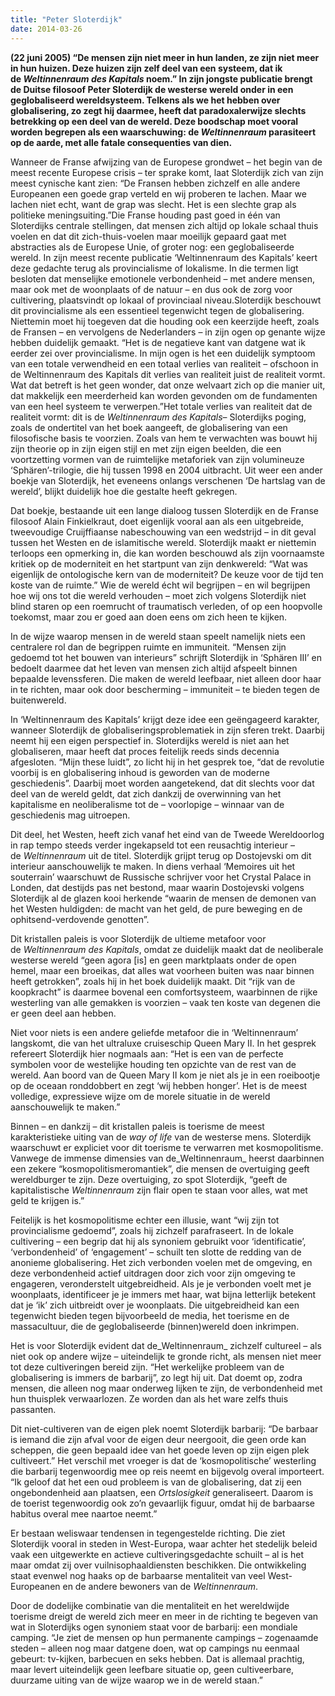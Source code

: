 ```yaml
---
title: "Peter Sloterdijk"
date: 2014-03-26
---
```


**(22 juni 2005) “De mensen zijn niet meer in hun landen, ze zijn niet meer in hun huizen. Deze huizen zijn zelf deel van een systeem, dat ik de _Weltinnenraum des Kapitals_ noem.” In zijn jongste publicatie brengt de Duitse filosoof Peter Sloterdijk de westerse wereld onder in een geglobaliseerd wereldsysteem. Telkens als we het hebben over globalisering, zo zegt hij daarmee, heeft dat paradoxalerwijze slechts betrekking op een deel van de wereld. Deze boodschap moet vooral worden begrepen als een waarschuwing: de _Weltinnenraum_ parasiteert op de aarde, met alle fatale consequenties van dien.**

Wanneer de Franse afwijzing van de Europese grondwet – het begin van de meest recente Europese crisis – ter sprake komt, laat Sloterdijk zich van zijn meest cynische kant zien: “De Fransen hebben zichzelf en alle andere Europeanen een goede grap verteld en wij proberen te lachen. Maar we lachen niet echt, want de grap was slecht. Het is een slechte grap als politieke meningsuiting.”Die Franse houding past goed in één van Sloterdijks centrale stellingen, dat mensen zich altijd op lokale schaal thuis voelen en dat dit zich-thuis-voelen maar moeilijk gepaard gaat met abstracties als de Europese Unie, of groter nog: een geglobaliseerde wereld. In zijn meest recente publicatie ‘Weltinnenraum des Kapitals’ keert deze gedachte terug als provincialisme of lokalisme. In die termen ligt besloten dat menselijke emotionele verbondenheid – met andere mensen, maar ook met de woonplaats of de natuur – en dus ook de zorg voor cultivering, plaatsvindt op lokaal of provinciaal niveau.Sloterdijk beschouwt dit provincialisme als een essentieel tegenwicht tegen de globalisering. Niettemin moet hij toegeven dat die houding ook een keerzijde heeft, zoals de Fransen – en vervolgens de Nederlanders – in zijn ogen op genante wijze hebben duidelijk gemaakt. “Het is de negatieve kant van datgene wat ik eerder zei over provincialisme. In mijn ogen is het een duidelijk symptoom van een totale verwendheid en een totaal verlies van realiteit – ofschoon in de Weltinnenraum des Kapitals dit verlies van realiteit juist de realiteit vormt. Wat dat betreft is het geen wonder, dat onze welvaart zich op die manier uit, dat makkelijk een meerderheid kan worden gevonden om de fundamenten van een heel systeem te verwerpen.”Het totale verlies van realiteit dat de realiteit vormt: dit is de _Weltinnenraum des Kapitals_– Sloterdijks poging, zoals de ondertitel van het boek aangeeft, de globalisering van een filosofische basis te voorzien. Zoals van hem te verwachten was bouwt hij zijn theorie op in zijn eigen stijl en met zijn eigen beelden, die een voortzetting vormen van de ruimtelijke metaforiek van zijn volumineuze ‘Sphären’-trilogie, die hij tussen 1998 en 2004 uitbracht. Uit weer een ander boekje van Sloterdijk, het eveneens onlangs verschenen ‘De hartslag van de wereld’, blijkt duidelijk hoe die gestalte heeft gekregen.

Dat boekje, bestaande uit een lange dialoog tussen Sloterdijk en de Franse filosoof Alain Finkielkraut, doet eigenlijk vooral aan als een uitgebreide, tweevoudige Cruijffiaanse nabeschouwing van een wedstrijd – in dit geval tussen het Westen en de islamitische wereld. Sloterdijk maakt er niettemin terloops een opmerking in, die kan worden beschouwd als zijn voornaamste kritiek op de moderniteit en het startpunt van zijn denkwereld: “Wat was eigenlijk de ontologische kern van de moderniteit? De keuze voor de tijd ten koste van de ruimte.” Wie de wereld écht wil begrijpen – en wil begrijpen hoe wij ons tot die wereld verhouden – moet zich volgens Sloterdijk niet blind staren op een roemrucht of traumatisch verleden, of op een hoopvolle toekomst, maar zou er goed aan doen eens om zich heen te kijken.

In de wijze waarop mensen in de wereld staan speelt namelijk niets een centralere rol dan de begrippen ruimte en immuniteit. “Mensen zijn gedoemd tot het bouwen van interieurs” schrijft Sloterdijk in ‘Sphären III’ en bedoelt daarmee dat het leven van mensen zich altijd afspeelt binnen bepaalde levenssferen. Die maken de wereld leefbaar, niet alleen door haar in te richten, maar ook door bescherming – immuniteit – te bieden tegen de buitenwereld.

In ‘Weltinnenraum des Kapitals’ krijgt deze idee een geëngageerd karakter, wanneer Sloterdijk de globaliseringsproblematiek in zijn sferen trekt. Daarbij neemt hij een eigen perspectief in. Sloterdijks wereld is niet aan het globaliseren, maar heeft dat proces feitelijk reeds sinds decennia afgesloten. “Mijn these luidt”, zo licht hij in het gesprek toe, “dat de revolutie voorbij is en globalisering inhoud is geworden van de moderne geschiedenis”. Daarbij moet worden aangetekend, dat dit slechts voor dat deel van de wereld geldt, dat zich dankzij de overwinning van het kapitalisme en neoliberalisme tot de – voorlopige – winnaar van de geschiedenis mag uitroepen.

Dit deel, het Westen, heeft zich vanaf het eind van de Tweede Wereldoorlog in rap tempo steeds verder ingekapseld tot een reusachtig interieur – de _Weltinnenraum_ uit de titel. Sloterdijk grijpt terug op Dostojevski om dit interieur aanschouwelijk te maken. In diens verhaal ‘Memoires uit het souterrain’ waarschuwt de Russische schrijver voor het Crystal Palace in Londen, dat destijds pas net bestond, maar waarin Dostojevski volgens Sloterdijk al de glazen kooi herkende “waarin de mensen de demonen van het Westen huldigden: de macht van het geld, de pure beweging en de ophitsend-verdovende genotten”.

Dit kristallen paleis is voor Sloterdijk de ultieme metafoor voor de _Weltinnenraum des Kapitals_, omdat ze duidelijk maakt dat de neoliberale westerse wereld “geen agora \[is\] en geen marktplaats onder de open hemel, maar een broeikas, dat alles wat voorheen buiten was naar binnen heeft getrokken”, zoals hij in het boek duidelijk maakt. Dit “rijk van de koopkracht” is daarmee bovenal een comfortsysteem, waarbinnen de rijke westerling van alle gemakken is voorzien – vaak ten koste van degenen die er geen deel aan hebben.

Niet voor niets is een andere geliefde metafoor die in ‘Weltinnenraum’ langskomt, die van het ultraluxe cruiseschip Queen Mary II. In het gesprek refereert Sloterdijk hier nogmaals aan: “Het is een van de perfecte symbolen voor de westelijke houding ten opzichte van de rest van de wereld. Aan boord van de Queen Mary II kom je niet als je in een roeibootje op de oceaan ronddobbert en zegt ‘wij hebben honger’. Het is de meest volledige, expressieve wijze om de morele situatie in de wereld aanschouwelijk te maken.”

Binnen – en dankzij – dit kristallen paleis is toerisme de meest karakteristieke uiting van de _way of life_ van de westerse mens. Sloterdijk waarschuwt er expliciet voor dit toerisme te verwarren met kosmopolitisme. Vanwege de immense dimensies van de_Weltinnenraum_ heerst daarbinnen een zekere “kosmopolitismeromantiek”, die mensen de overtuiging geeft wereldburger te zijn. Deze overtuiging, zo spot Sloterdijk, “geeft de kapitalistische _Weltinnenraum_ zijn flair open te staan voor alles, wat met geld te krijgen is.”

Feitelijk is het kosmopolitisme echter een illusie, want “wij zijn tot provincialisme gedoemd”, zoals hij zichzelf parafraseert. In de lokale cultivering – een begrip dat hij als synoniem gebruikt voor ‘identificatie’, ‘verbondenheid’ of ‘engagement’ – schuilt ten slotte de redding van de anonieme globalisering. Het zich verbonden voelen met de omgeving, en deze verbondenheid actief uitdragen door zich voor zijn omgeving te engageren, veronderstelt uitgebreidheid. Als je je verbonden voelt met je woonplaats, identificeer je je immers met haar, wat bijna letterlijk betekent dat je ‘ik’ zich uitbreidt over je woonplaats. Die uitgebreidheid kan een tegenwicht bieden tegen bijvoorbeeld de media, het toerisme en de massacultuur, die de geglobaliseerde (binnen)wereld doen inkrimpen.

Het is voor Sloterdijk evident dat de_Weltinnenraum_ zichzelf cultureel – als niet ook op andere wijze – uiteindelijk te gronde richt, als mensen niet meer tot deze cultiveringen bereid zijn. “Het werkelijke probleem van de globalisering is immers de barbarij”, zo legt hij uit. Dat doemt op, zodra mensen, die alleen nog maar onderweg lijken te zijn, de verbondenheid met hun thuisplek verwaarlozen. Ze worden dan als het ware zelfs thuis passanten.

Dit niet-cultiveren van de eigen plek noemt Sloterdijk barbarij: “De barbaar is iemand die zijn afval voor de eigen deur neergooit, die geen orde kan scheppen, die geen bepaald idee van het goede leven op zijn eigen plek cultiveert.” Het verschil met vroeger is dat de ‘kosmopolitische’ westerling die barbarij tegenwoordig mee op reis neemt en bijgevolg overal importeert. “Ik geloof dat het een oud probleem is van de globalisering, dat zij een ongebondenheid aan plaatsen, een _Ortslosigkeit_ generaliseert. Daarom is de toerist tegenwoordig ook zo’n gevaarlijk figuur, omdat hij de barbaarse habitus overal mee naartoe neemt.”

Er bestaan weliswaar tendensen in tegengestelde richting. Die ziet Sloterdijk vooral in steden in West-Europa, waar achter het stedelijk beleid vaak een uitgewerkte en actieve cultiveringsgedachte schuilt – al is het maar omdat zij over vuilnisophaaldiensten beschikken. Die ontwikkeling staat evenwel nog haaks op de barbaarse mentaliteit van veel West-Europeanen en de andere bewoners van de _Weltinnenraum_.

Door de dodelijke combinatie van die mentaliteit en het wereldwijde toerisme dreigt de wereld zich meer en meer in de richting te begeven van wat in Sloterdijks ogen synoniem staat voor de barbarij: een mondiale camping. “Je ziet de mensen op hun permanente campings – zogenaamde steden – alleen nog maar datgene doen, wat op campings nu eenmaal gebeurt: tv-kijken, barbecuen en seks hebben. Dat is allemaal prachtig, maar levert uiteindelijk geen leefbare situatie op, geen cultiveerbare, duurzame uiting van de wijze waarop we in de wereld staan.”
